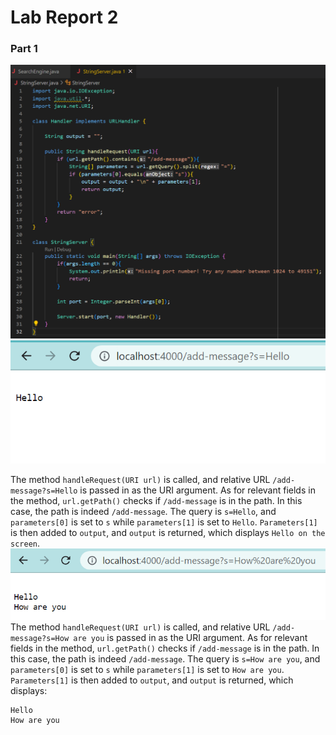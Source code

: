# Lab Report 2
### Part 1
![Image](StringServerCodeSS.png)
![Image](HelloCommandSS.png)

The method ```handleRequest(URI url)``` is called, and relative URL ```/add-message?s=Hello``` is passed in as the URI argument. As for relevant fields in the method, ```url.getPath()``` checks if ```/add-message``` is in the path. In this case, the path is indeed ```/add-message```. The query is ```s=Hello```, and ```parameters[0]``` is set to ```s``` while ```parameters[1]``` is set to ```Hello```. ```Parameters[1]``` is then added to ```output```, and ```output``` is returned, which displays ```Hello on the screen```.
![Image](HowAreYouSS.png)
The method ```handleRequest(URI url)``` is called, and relative URL ```/add-message?s=How are you``` is passed in as the URI argument. As for relevant fields in the method, ```url.getPath()``` checks if ```/add-message``` is in the path. In this case, the path is indeed ```/add-message```. The query is ```s=How are you```, and ```parameters[0]``` is set to ```s``` while ```parameters[1]``` is set to ```How are you```. ```Parameters[1]``` is then added to ```output```, and ```output``` is returned, which displays:
```
Hello
How are you
```



